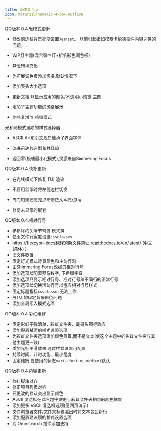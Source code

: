```yaml
---
title: 版本0.4.x
icon: material/numeric-4-box-outline
---
```


QQ版本 0.4.轻模式更新

- 修改侧边栏背景亮度设置为`unset`。
以前引起诸如模糊卡伦德插件内容之类的问题。
.

- WIP灯主题(混合弹性灯+折纸彩色调色板)

- 其他错误变化

- 为扩展调色板添加切换,默认情况下

- 添加表头大小选项

- 更新文档,以显示应用的颜色/不透明小预览
主题

- 增加了主题功能的网络展示

- 删除复活节 鸡蛋模式

光和暗模式选项的样式选择器

- ASCII Art和引文现在继承了界面字体

- 改进迅速的造型和树品垫

- 返回零(极端最小化模式),灵感来自Simmering Focus

QQ版本 0.4.快补更新

- 在光线模式下修复 TUI 渲染

- 不启用丝带时将左侧边栏切换

- 专门用建议高亮点来修正文本亮点bg

- 修复未显示的嵌套

QQ版本 0.4.相对行号

- 被移除的复活节鸡蛋 模式类
- 使用文件行宽度设置`cssclasses`
- https://flexcyon-docs翻译的新文件网址.readthedocs.io/en/latest/ (中文(简体) ).
- 旧文件贬值
- 固定灯光模式背景颜色和主动行沟
- 由Shimmering Focus改编的相对行号
- 添加选项以配置罗马数字, 下希腊字母
- 添加选项只显示相对行号、相对行号和不同行的正常行号
- 添加选项以切换活动行号以适应相对行号样式
- 固定标题指标`cssclasses`无法工作
- 与TUI的固定背景颜色问题
- 添加全局写入模式选项

QQ版本 0.4.彩虹维修

- 固定彩虹子弹清单、彩虹文件夹、副码头图标效应
- 添加配置树项的样式设置选项
- 为彩虹文件夹选项添加颜色背景,而不是文本(使这个主题中的彩虹文件夹与其他主题更一致)
- 增加光标平滑效果,通过样式设置可配置
- 持续时间、计时功能、最小宽度
- 固定维姆 要使用的状态`var(--font-ui-medium)`默认

QQ版本 0.4.内容更新
- 修补脚注对齐
- 修正项目列表对齐
- 已更改的默认突出显示颜色
- ASCII 复选框在此主题中使用与彩虹文件夹相同的颜色梯度
- 添加更多 ASCII 复选框选项(见网页演示)
- 文件浏览器文件/文件夹标题溢出时将文本包到新行
- 添加配置建议项的样式设置选项
- 对 Omnisearch 插件添加支持
